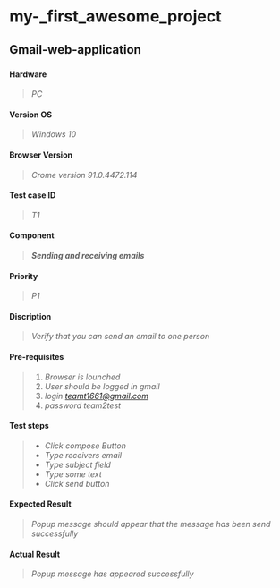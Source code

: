 # my-_first_awesome_project
## Gmail-web-application
###
#### Hardware
> *PC*
#### Version OS
> *Windows 10*
#### Browser Version
> *Crome version 91.0.4472.114*
#### Test case ID
> *T1*
#### Component
> _**Sending and receiving emails**_
#### Priority
> *P1*
#### Discription
> *Verify that you can send an email to one person*
#### Pre-requisites 
> 1. *Browser is lounched*
> 2. *User should be logged in gmail*
> 3. *login teamt1661@gmail.com*
> 4. *password team2test*
#### Test steps
> - *Click compose Button*
> - *Type receivers email*
> - *Type subject field*
> - *Type some text*
> - *Click send button*
#### Expected Result
> *Popup message should appear that the message has been send successfully*
#### Actual Result
> *Popup message has appeared successfully*
